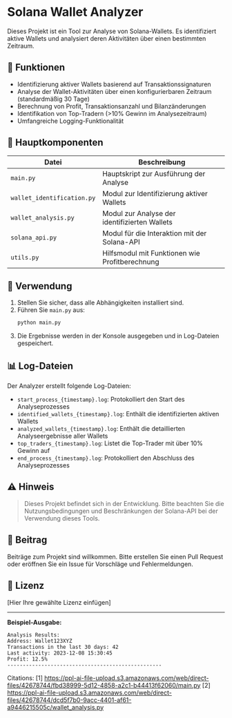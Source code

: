 # Solana Wallet Analyzer

Dieses Projekt ist ein Tool zur Analyse von Solana-Wallets. Es identifiziert aktive Wallets und analysiert deren Aktivitäten über einen bestimmten Zeitraum.

## 🚀 Funktionen

- Identifizierung aktiver Wallets basierend auf Transaktionssignaturen
- Analyse der Wallet-Aktivitäten über einen konfigurierbaren Zeitraum (standardmäßig 30 Tage)
- Berechnung von Profit, Transaktionsanzahl und Bilanzänderungen
- Identifikation von Top-Tradern (>10% Gewinn im Analysezeitraum)
- Umfangreiche Logging-Funktionalität

## 📁 Hauptkomponenten

| Datei | Beschreibung |
|-------|--------------|
| `main.py` | Hauptskript zur Ausführung der Analyse |
| `wallet_identification.py` | Modul zur Identifizierung aktiver Wallets |
| `wallet_analysis.py` | Modul zur Analyse der identifizierten Wallets |
| `solana_api.py` | Modul für die Interaktion mit der Solana-API |
| `utils.py` | Hilfsmodul mit Funktionen wie Profitberechnung |

## 🔧 Verwendung

1. Stellen Sie sicher, dass alle Abhängigkeiten installiert sind.
2. Führen Sie `main.py` aus:
   ```python
   python main.py
   ```
3. Die Ergebnisse werden in der Konsole ausgegeben und in Log-Dateien gespeichert.

## 📊 Log-Dateien

Der Analyzer erstellt folgende Log-Dateien:

- `start_process_{timestamp}.log`: Protokolliert den Start des Analyseprozesses
- `identified_wallets_{timestamp}.log`: Enthält die identifizierten aktiven Wallets
- `analyzed_wallets_{timestamp}.log`: Enthält die detaillierten Analyseergebnisse aller Wallets
- `top_traders_{timestamp}.log`: Listet die Top-Trader mit über 10% Gewinn auf
- `end_process_{timestamp}.log`: Protokolliert den Abschluss des Analyseprozesses

## ⚠️ Hinweis

> Dieses Projekt befindet sich in der Entwicklung. Bitte beachten Sie die Nutzungsbedingungen und Beschränkungen der Solana-API bei der Verwendung dieses Tools.

## 🤝 Beitrag

Beiträge zum Projekt sind willkommen. Bitte erstellen Sie einen Pull Request oder eröffnen Sie ein Issue für Vorschläge und Fehlermeldungen.

## 📄 Lizenz

[Hier Ihre gewählte Lizenz einfügen]

***

**Beispiel-Ausgabe:**

```
Analysis Results:
Address: Wallet123XYZ
Transactions in the last 30 days: 42
Last activity: 2023-12-08 15:30:45
Profit: 12.5%
--------------------------------------------------
```

Citations:
[1] https://ppl-ai-file-upload.s3.amazonaws.com/web/direct-files/42678744/fbd38999-5d12-4858-a2c1-b44413f62060/main.py
[2] https://ppl-ai-file-upload.s3.amazonaws.com/web/direct-files/42678744/dcd5f7b0-9acc-4401-af61-a9446215505c/wallet_analysis.py
